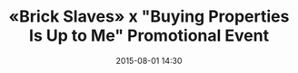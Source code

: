 ---
  title:      «Brick Slaves» x "Buying Properties Is Up to Me" Promotional Event
  date:       2015-08-01 14:30
  venue:      East Point City
  address:    '8 Chung Wah Road, Tseung Kwan O, Hong Kong'
  map:        '22.3166331, 114.266200'
  attendees:  'Vincent Wong, <mark>Selena Lee</mark>, Evergreen Mak, Rachel Kan, Matthew Ho, Eliza Sam, Toby Chan, C-Kwan, Kiki Sheung, Cheung Kwok-Keung, Chow Chung, Helena Law, Ching Hor-Wai, Producer Law Chun-Ngok'
  drama:      Brick Slaves
  image:      yes
---